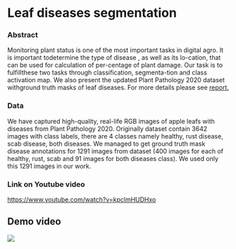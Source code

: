 
# Leaf diseases segmentation

### Abstract

Monitoring plant status is one of the most important tasks in digital agro.  It is important todetermine the type of disease , as well as its lo-cation,  that can be used for calculation of per-centage of plant damage.  Our task is to fulfillthese two tasks through classification, segmenta-tion and class activation map.  We also present the updated Plant Pathology 2020 dataset withground truth masks of leaf diseases. For more details please see [report.](Leaf_disease_segmentation_report.pdf)  




### Data

We have captured high-quality, real-life
RGB images of apple leafs with diseases from Plant Pathology 2020. Originally dataset contain 3642 images with class labels, there are 4 classes namely healthy, rust disease, scab disease, both diseases. We managed to get ground truth mask disease annotations for 1291 images from dataset (400 images for each of healthy, rust, scab and 91 images for both diseases class). We used only this 1291 images in our work.  

### Link on Youtube video 

https://www.youtube.com/watch?v=kpclmHUDHxo

## Demo video

![](full_video.gif)
